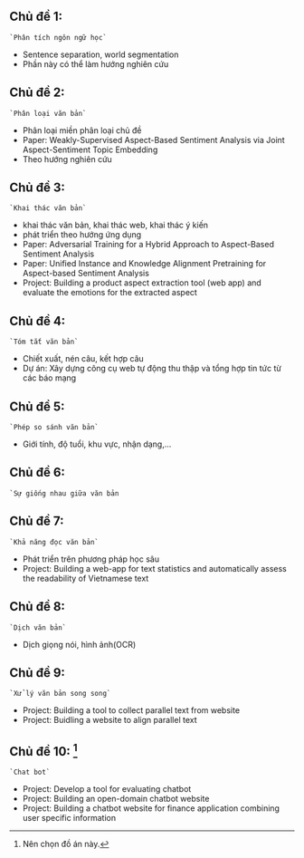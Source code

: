 ## Chủ đề 1:
    
    `Phân tích ngôn ngữ học`

* Sentence separation, world segmentation
* Phần này có thể làm hướng nghiên cứu

## Chủ đề 2:

    `Phân loại văn bản`

* Phân loại miền phân loại chủ đề
* Paper: Weakly-Supervised Aspect-Based Sentiment Analysis via Joint Aspect-Sentiment Topic Embedding
* Theo hướng nghiên cứu

## Chủ đề 3:

    `Khai thác văn bản`

* khai thác văn bản, khai thác web, khai thác ý kiến
* phát triển theo hướng ứng dụng
* Paper: Adversarial Training for a Hybrid Approach to Aspect-Based Sentiment Analysis
* Paper: Unified Instance and Knowledge Alignment Pretraining for Aspect-based Sentiment Analysis
* Project: Building a product aspect extraction tool (web app) and evaluate the emotions for the extracted aspect

## Chủ đề 4:

    `Tóm tắt văn bản`

* Chiết xuất, nén câu, kết hợp câu
* Dự án: Xây dựng công cụ web tự động thu thập và tổng hợp tin tức từ các báo mạng

## Chủ đề 5:

    `Phép so sánh văn bản`

* Giới tính, độ tuổi, khu vực, nhận dạng,...

## Chủ đề 6:

    `Sự giống nhau giữa văn bản

## Chủ đề 7:

    `Khả năng đọc văn bản`

* Phát triển trên phương pháp học sâu
* Project: Building a web-app for text statistics and automatically assess the readability of Vietnamese text

## Chủ đề 8:

    `Dịch văn bản`

* Dịch giọng nói, hình ảnh(OCR)

## Chủ đề 9:

    `Xử lý văn bản song song`

* Project: Building a tool to collect parallel text from website
* Project: Buidling a website to align parallel text

## Chủ đề 10: [^1]

    `Chat bot`

* Project: Develop a tool for evaluating chatbot
* Project: Building an open-domain chatbot website
* Project: Building a chatbot website for finance application combining user specific information

[^1]: Nên chọn đồ án này.
